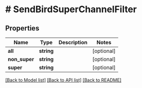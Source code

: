 # # SendBirdSuperChannelFilter

## Properties

Name | Type | Description | Notes
------------ | ------------- | ------------- | -------------
**all** | **string** |  | [optional]
**non_super** | **string** |  | [optional]
**super** | **string** |  | [optional]

[[Back to Model list]](../../README.md#models) [[Back to API list]](../../README.md#endpoints) [[Back to README]](../../README.md)
